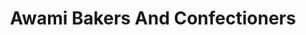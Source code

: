 ---
title: "Awami Bakers And Confectioners"
url: /karachi/awami-bakers-and-confectioners/
shop: bakery
---